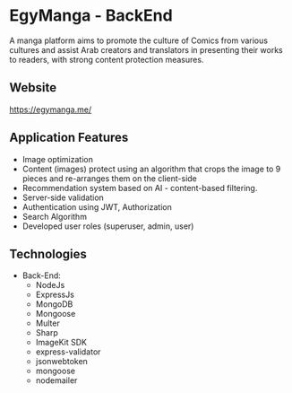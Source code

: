 # EgyManga - BackEnd
A manga platform aims to promote the culture of Comics from various cultures and assist Arab creators and
translators in presenting their works to readers, with strong content protection measures.

## Website

https://egymanga.me/

## Application Features

  - Image optimization
  - Content (images) protect using an algorithm that crops the image to 9 pieces and re-arranges them on the client-side
  - Recommendation system based on AI - content-based filtering.
  - Server-side validation
  - Authentication using JWT, Authorization
  - Search Algorithm
  - Developed user roles (superuser, admin, user)

## Technologies

- Back-End:
  - NodeJs
  - ExpressJs
  - MongoDB
  - Mongoose
  - Multer
  - Sharp
  - ImageKit SDK
  - express-validator
  - jsonwebtoken
  - mongoose
  - nodemailer
